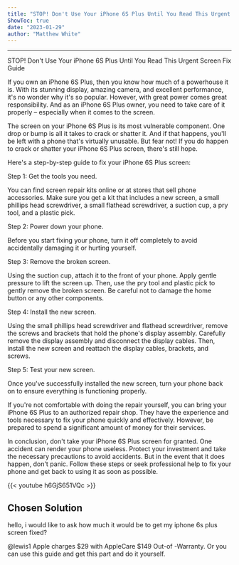 ```yaml
---
title: "STOP! Don't Use Your iPhone 6S Plus Until You Read This Urgent Screen Fix Guide"
ShowToc: true 
date: "2023-01-29"
author: "Matthew White"
---
```

*****
STOP! Don't Use Your iPhone 6S Plus Until You Read This Urgent Screen Fix Guide

If you own an iPhone 6S Plus, then you know how much of a powerhouse it is. With its stunning display, amazing camera, and excellent performance, it's no wonder why it's so popular. However, with great power comes great responsibility. And as an iPhone 6S Plus owner, you need to take care of it properly – especially when it comes to the screen.

The screen on your iPhone 6S Plus is its most vulnerable component. One drop or bump is all it takes to crack or shatter it. And if that happens, you'll be left with a phone that's virtually unusable. But fear not! If you do happen to crack or shatter your iPhone 6S Plus screen, there's still hope.

Here's a step-by-step guide to fix your iPhone 6S Plus screen:

Step 1: Get the tools you need.

You can find screen repair kits online or at stores that sell phone accessories. Make sure you get a kit that includes a new screen, a small phillips head screwdriver, a small flathead screwdriver, a suction cup, a pry tool, and a plastic pick.

Step 2: Power down your phone.

Before you start fixing your phone, turn it off completely to avoid accidentally damaging it or hurting yourself.

Step 3: Remove the broken screen.

Using the suction cup, attach it to the front of your phone. Apply gentle pressure to lift the screen up. Then, use the pry tool and plastic pick to gently remove the broken screen. Be careful not to damage the home button or any other components.

Step 4: Install the new screen.

Using the small phillips head screwdriver and flathead screwdriver, remove the screws and brackets that hold the phone's display assembly. Carefully remove the display assembly and disconnect the display cables. Then, install the new screen and reattach the display cables, brackets, and screws.

Step 5: Test your new screen.

Once you've successfully installed the new screen, turn your phone back on to ensure everything is functioning properly.

If you're not comfortable with doing the repair yourself, you can bring your iPhone 6S Plus to an authorized repair shop. They have the experience and tools necessary to fix your phone quickly and effectively. However, be prepared to spend a significant amount of money for their services.

In conclusion, don't take your iPhone 6S Plus screen for granted. One accident can render your phone useless. Protect your investment and take the necessary precautions to avoid accidents. But in the event that it does happen, don't panic. Follow these steps or seek professional help to fix your phone and get back to using it as soon as possible.

{{< youtube h6GjS651VQc >}} 



## Chosen Solution
 hello, i would like to ask how much it would be to get my iphone 6s plus screen fixed?

 @lewis1 Apple charges $29 with AppleCare    $149 Out-of -Warranty. Or you can use this guide and get this part and do it yourself.




